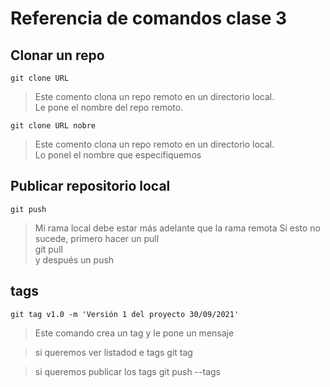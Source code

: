 # Referencia de comandos clase 3

## Clonar un repo
    git clone URL  
> Este comento clona un repo remoto en un directorio local.  
> Le pone el nombre del repo remoto.  

    git clone URL nobre  
> Este comento clona un repo remoto en un directorio local.  
> Lo ponel el nombre que especifiquemos

## Publicar repositorio local
    git push

> Mi rama local debe estar más adelante que la rama remota
> Si esto no sucede, primero hacer un pull  
    git pull  
> y después un push

##  tags 

    git tag v1.0 -m 'Versión 1 del proyecto 30/09/2021' 
> Este comando crea un tag y le pone un mensaje

> si queremos ver listadod e tags
    git tag

> si queremos publicar los tags 
    git push --tags

